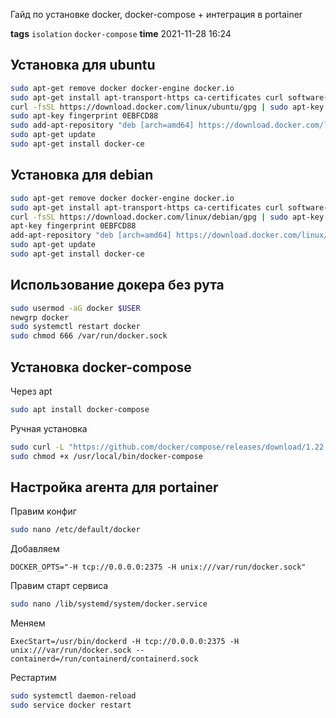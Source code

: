 Гайд по установке docker, docker-compose + интеграция в portainer

**tags** `isolation` `docker-compose`
**time** 2021-11-28 16:24       

## Установка для ubuntu

```bash
sudo apt-get remove docker docker-engine docker.io
sudo apt-get install apt-transport-https ca-certificates curl software-properties-common
curl -fsSL https://download.docker.com/linux/ubuntu/gpg | sudo apt-key add -
sudo apt-key fingerprint 0EBFCD88
sudo add-apt-repository "deb [arch=amd64] https://download.docker.com/linux/ubuntu $(lsb_release -cs) stable"
sudo apt-get update
sudo apt-get install docker-ce
```

## Установка для debian

```bash
sudo apt-get remove docker docker-engine docker.io
sudo apt-get install apt-transport-https ca-certificates curl software-properties-common
curl -fsSL https://download.docker.com/linux/debian/gpg | sudo apt-key add -
apt-key fingerprint 0EBFCD88
add-apt-repository "deb [arch=amd64] https://download.docker.com/linux/debian $(lsb_release -cs) stable"
sudo apt-get update
sudo apt-get install docker-ce
```

## Использование докера без рута

```bash
sudo usermod -aG docker $USER
newgrp docker
sudo systemctl restart docker
sudo chmod 666 /var/run/docker.sock
```

## Установка docker-compose

Через apt

```bash
sudo apt install docker-compose
```

Ручная установка

```bash
sudo curl -L "https://github.com/docker/compose/releases/download/1.22.0/docker-compose-$(uname -s)-$(uname -m)" -o /usr/local/bin/docker-compose
sudo chmod +x /usr/local/bin/docker-compose
```

## Настройка агента для portainer

Правим конфиг

```bash
sudo nano /etc/default/docker
```

Добавляем

```
DOCKER_OPTS="-H tcp://0.0.0.0:2375 -H unix:///var/run/docker.sock"
```

Правим старт сервиса

```bash
sudo nano /lib/systemd/system/docker.service
```

Меняем

```
ExecStart=/usr/bin/dockerd -H tcp://0.0.0.0:2375 -H unix:///var/run/docker.sock --containerd=/run/containerd/containerd.sock
```

Рестартим

```bash
sudo systemctl daemon-reload
sudo service docker restart
```

